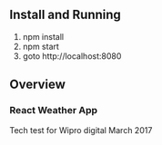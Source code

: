 ## Install and Running

1. npm install
3. npm start
4. goto http://localhost:8080

## Overview

### React Weather App
Tech test for Wipro digital March 2017


